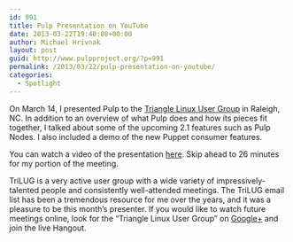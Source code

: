 ```yaml
---
id: 991
title: Pulp Presentation on YouTube
date: 2013-03-22T19:40:08+00:00
author: Michael Hrivnak
layout: post
guid: http://www.pulpproject.org/?p=991
permalink: /2013/03/22/pulp-presentation-on-youtube/
categories:
  - Spotlight
---
```

On March 14, I presented Pulp to the <a href="http://trilug.org" title="Triangle Linux User Group" target="_blank">Triangle Linux User Group</a> in Raleigh, NC. In addition to an overview of what Pulp does and how its pieces fit together, I talked about some of the upcoming 2.1 features such as Pulp Nodes. I also included a demo of the new Puppet consumer features.

You can watch a video of the presentation <a href="http://www.youtube.com/watch?feature=player_detailpage&#038;v=DlBQW2TZcZc#t=1577s" title="Pulp Presentation to TriLUG" target="_blank">here</a>. Skip ahead to 26 minutes for my portion of the meeting.

TriLUG is a very active user group with a wide variety of impressively-talented people and consistently well-attended meetings. The TriLUG email list has been a tremendous resource for me over the years, and it was a pleasure to be this month&#8217;s presenter. If you would like to watch future meetings online, look for the &#8220;Triangle Linux User Group&#8221; on <a href="https://plus.google.com/u/0/100966474210194014634/" title="Triangle Linux User Group" target="_blank">Google+</a> and join the live Hangout.